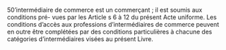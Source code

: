 50’intermédiaire de commerce est un commerçant ; il est soumis aux conditions pré-
vues par les Article s 6 à 12 du présent Acte uniforme.
Les conditions d’accès aux professions d’intermédiaires de commerce peuvent en outre être
complétées par des conditions particulières à chacune des catégories d’intermédiaires visées
au présent Livre.